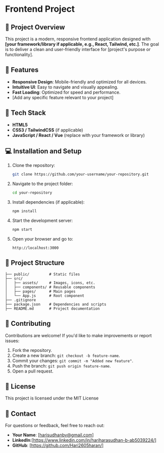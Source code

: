 # Frontend Project   

## 📌 Project Overview  
This project is a modern, responsive frontend application designed with **[your framework/library if applicable, e.g., React, Tailwind, etc.]**. The goal is to deliver a clean and user-friendly interface for [project's purpose or functionality].  

## 🔧 Features  
- **Responsive Design**: Mobile-friendly and optimized for all devices.  
- **Intuitive UI**: Easy to navigate and visually appealing.  
- **Fast Loading**: Optimized for speed and performance.  
- [Add any specific feature relevant to your project]  

## 🚀 Tech Stack  
- **HTML5**  
- **CSS3 / TailwindCSS** (if applicable)  
- **JavaScript / React / Vue** (replace with your framework or library)  

## 💻 Installation and Setup  

1. Clone the repository:  
   ```bash  
   git clone https://github.com/your-username/your-repository.git  
   ```  

2. Navigate to the project folder:  
   ```bash  
   cd your-repository  
   ```  

3. Install dependencies (if applicable):  
   ```bash  
   npm install  
   ```  

4. Start the development server:  
   ```bash  
   npm start  
   ```  

5. Open your browser and go to:  
   ```
   http://localhost:3000  
   ```  

## 📂 Project Structure  
```
├── public/         # Static files  
├── src/  
│   ├── assets/     # Images, icons, etc.  
│   ├── components/ # Reusable components  
│   ├── pages/      # Main pages  
│   └── App.js      # Root component  
├── .gitignore  
├── package.json    # Dependencies and scripts  
├── README.md       # Project documentation  
```  

## 🌟 Contributing  
Contributions are welcome! If you'd like to make improvements or report issues:  
1. Fork the repository.  
2. Create a new branch: `git checkout -b feature-name`.  
3. Commit your changes: `git commit -m "Added new feature"`.  
4. Push the branch: `git push origin feature-name`.  
5. Open a pull request.  

## 📝 License  
This project is licensed under the MIT License  

## 📧 Contact  
For questions or feedback, feel free to reach out:  
- **Your Name**: [harisudhanbv@gmail.com]
- **LinkedIn**:[https://www.linkedin.com/in/hariharasudhan-b-ab5039224/] 
- **GitHub**: [https://github.com/Hari2605haran/] 
